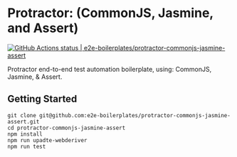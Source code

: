 # Protractor: (CommonJS, Jasmine, and Assert)

[![GitHub Actions status | e2e-boilerplates/protractor-commonjs-jasmine-assert](https://github.com/e2e-boilerplates/protractor-commonjs-jasmine-assert/workflows/protractor-commonjs-jasmine-assert/badge.svg)](https://github.com/e2e-boilerplates/protractor-commonjs-jasmine-assert/actions?workflow=protractor-commonjs-jasmine-assert)

Protractor end-to-end test automation boilerplate, using: CommonJS, Jasmine, & Assert.

## Getting Started

    git clone git@github.com:e2e-boilerplates/protractor-commonjs-jasmine-assert.git
    cd protractor-commonjs-jasmine-assert
    npm install
    npm run upadte-webderiver
    npm run test
